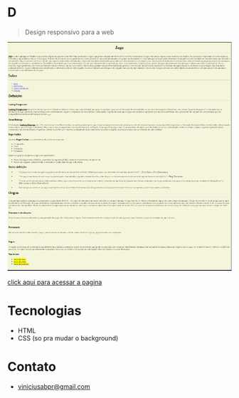 # D

>Design responsivo para a web



![Preview](DIOimg.png)


[click aqui para acessar a pagina](https://viniciusabpr.github.io/DesafioDio-HTML-Basico/)



# Tecnologias
- HTML
- CSS (so pra mudar o background)


# Contato
- viniciusabpr@gmail.com


